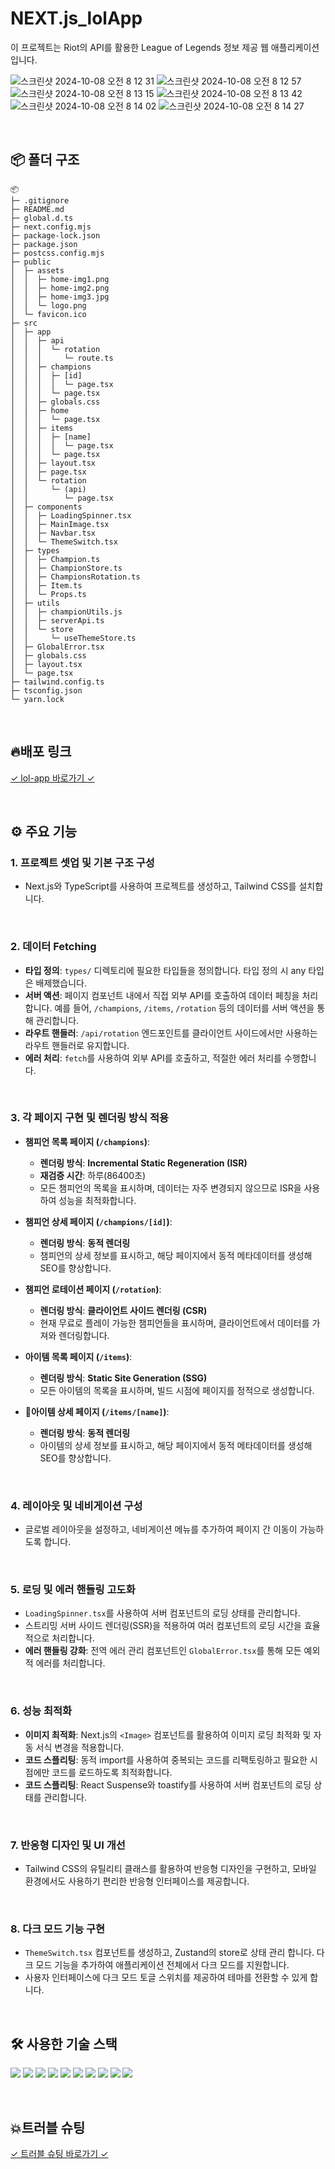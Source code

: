 # NEXT.js_lolApp

이 프로젝트는 Riot의 API를 활용한 League of Legends 정보 제공 웹 애플리케이션입니다.

![스크린샷 2024-10-08 오전 8 12 31](https://github.com/user-attachments/assets/2fb26c15-94db-4599-812d-a44388504461)
![스크린샷 2024-10-08 오전 8 12 57](https://github.com/user-attachments/assets/d657aa55-6cc1-4e4f-b413-4cbee3bcdeb0)
![스크린샷 2024-10-08 오전 8 13 15](https://github.com/user-attachments/assets/ce71b159-f54e-4653-81aa-4c7ae1912c51)
![스크린샷 2024-10-08 오전 8 13 42](https://github.com/user-attachments/assets/bfb0b097-7e0c-4041-a306-5e593c3153e7)
![스크린샷 2024-10-08 오전 8 14 02](https://github.com/user-attachments/assets/f1f354cb-33bd-4992-a3f3-58967a5c51d2)
![스크린샷 2024-10-08 오전 8 14 27](https://github.com/user-attachments/assets/5f5620fe-9bfc-4657-bfce-1ae0a9d2e930)

</br>

## 📦 폴더 구조

```plaintext
📦
├─ .gitignore
├─ README.md
├─ global.d.ts
├─ next.config.mjs
├─ package-lock.json
├─ package.json
├─ postcss.config.mjs
├─ public
│  ├─ assets
│  │  ├─ home-img1.png
│  │  ├─ home-img2.png
│  │  ├─ home-img3.jpg
│  │  └─ logo.png
│  └─ favicon.ico
├─ src
│  ├─ app
│  │  ├─ api
│  │  │  └─ rotation
│  │  │     └─ route.ts
│  │  ├─ champions
│  │  │  ├─ [id]
│  │  │  │  └─ page.tsx
│  │  │  └─ page.tsx
│  │  ├─ globals.css
│  │  ├─ home
│  │  │  └─ page.tsx
│  │  ├─ items
│  │  │  ├─ [name]
│  │  │  │  └─ page.tsx
│  │  │  └─ page.tsx
│  │  ├─ layout.tsx
│  │  ├─ page.tsx
│  │  └─ rotation
│  │     └─ (api)
│  │        └─ page.tsx
│  ├─ components
│  │  ├─ LoadingSpinner.tsx
│  │  ├─ MainImage.tsx
│  │  ├─ Navbar.tsx
│  │  └─ ThemeSwitch.tsx
│  ├─ types
│  │  ├─ Champion.ts
│  │  ├─ ChampionStore.ts
│  │  ├─ ChampionsRotation.ts
│  │  ├─ Item.ts
│  │  └─ Props.ts
│  ├─ utils
│  │  ├─ championUtils.js
│  │  ├─ serverApi.ts
│  │  └─ store
│  │     └─ useThemeStore.ts
│  ├─ GlobalError.tsx
│  ├─ globals.css
│  ├─ layout.tsx
│  └─ page.tsx
├─ tailwind.config.ts
├─ tsconfig.json
└─ yarn.lock
```

</br>

## 🔥배포 링크

[✓ lol-app 바로가기 ✓](https://next-js-lol-app.vercel.app/)

</br>

## ⚙️ 주요 기능

### 1. 프로젝트 셋업 및 기본 구조 구성

- Next.js와 TypeScript를 사용하여 프로젝트를 생성하고, Tailwind CSS를 설치합니다.

</br>

### 2. 데이터 Fetching

- **타입 정의**: `types/` 디렉토리에 필요한 타입들을 정의합니다. 타입 정의 시 any 타입은 배제했습니다.
- **서버 액션**: 페이지 컴포넌트 내에서 직접 외부 API를 호출하여 데이터 페칭을 처리합니다. 예를 들어, `/champions`, `/items`, `/rotation` 등의 데이터를 서버 액션을 통해 관리합니다.
- **라우트 핸들러**: `/api/rotation` 엔드포인트를 클라이언트 사이드에서만 사용하는 라우트 핸들러로 유지합니다.
- **에러 처리**: `fetch`를 사용하여 외부 API를 호출하고, 적절한 에러 처리를 수행합니다.

</br>

### 3. 각 페이지 구현 및 렌더링 방식 적용

- **챔피언 목록 페이지 (`/champions`)**:

  - **렌더링 방식**: **Incremental Static Regeneration (ISR)**
  - **재검증 시간**: 하루(86400초)
  - 모든 챔피언의 목록을 표시하며, 데이터는 자주 변경되지 않으므로 ISR을 사용하여 성능을 최적화합니다.

- **챔피언 상세 페이지 (`/champions/[id]`)**:

  - **렌더링 방식**: **동적 렌더링**
  - 챔피언의 상세 정보를 표시하고, 해당 페이지에서 동적 메타데이터를 생성해 SEO를 향상합니다.

- **챔피언 로테이션 페이지 (`/rotation`)**:

  - **렌더링 방식**: **클라이언트 사이드 렌더링 (CSR)**
  - 현재 무료로 플레이 가능한 챔피언들을 표시하며, 클라이언트에서 데이터를 가져와 렌더링합니다.

- **아이템 목록 페이지 (`/items`)**:

  - **렌더링 방식**: **Static Site Generation (SSG)**
  - 모든 아이템의 목록을 표시하며, 빌드 시점에 페이지를 정적으로 생성합니다.

- **아이템 상세 페이지 (`/items/[name]`)**:
  - **렌더링 방식**: **동적 렌더링**
  - 아이템의 상세 정보를 표시하고, 해당 페이지에서 동적 메타데이터를 생성해 SEO를 향상합니다.

</br>

### 4. 레이아웃 및 네비게이션 구성

- 글로벌 레이아웃을 설정하고, 네비게이션 메뉴를 추가하여 페이지 간 이동이 가능하도록 합니다.

</br>

### 5. 로딩 및 에러 핸들링 고도화

- `LoadingSpinner.tsx`를 사용하여 서버 컴포넌트의 로딩 상태를 관리합니다.
- 스트리밍 서버 사이드 렌더링(SSR)을 적용하여 여러 컴포넌트의 로딩 시간을 효율적으로 처리합니다.
- **에러 핸들링 강화**: 전역 에러 관리 컴포넌트인 `GlobalError.tsx`를 통해 모든 예외적 에러를 처리합니다.

</br>

### 6. 성능 최적화

- **이미지 최적화**: Next.js의 `<Image>` 컴포넌트를 활용하여 이미지 로딩 최적화 및 자동 서식 변경을 적용합니다.
- **코드 스플리팅**: 동적 import를 사용하여 중복되는 코드를 리팩토링하고 필요한 시점에만 코드를 로드하도록 최적화합니다.
- **코드 스플리팅**: React Suspense와 toastify를 사용하여 서버 컴포넌트의 로딩 상태를 관리합니다.

</br>

### 7. 반응형 디자인 및 UI 개선

- Tailwind CSS의 유틸리티 클래스를 활용하여 반응형 디자인을 구현하고, 모바일 환경에서도 사용하기 편리한 반응형 인터페이스를 제공합니다.

</br>

### 8. 다크 모드 기능 구현

- `ThemeSwitch.tsx` 컴포넌트를 생성하고, Zustand의 store로 상태 관리 합니다. 다크 모드 기능을 추가하여 애플리케이션 전체에서 다크 모드를 지원합니다.
- 사용자 인터페이스에 다크 모드 토글 스위치를 제공하여 테마를 전환할 수 있게 합니다.

</br>

## 🛠️ 사용한 기술 스택

![](https://img.shields.io/badge/React-20232A?style=for-the-badge&logo=react&logoColor=61DAFB)
![](https://img.shields.io/badge/Next.js-000000?style=for-the-badge&logo=react&logoColor=61DAFB)
![](https://img.shields.io/badge/Typescript-3178C6?style=for-the-badge&logo=JavaScript&logoColor=white)
![](https://img.shields.io/badge/JavaScript-F7DF1E?style=for-the-badge&logo=JavaScript&logoColor=white)
![](https://img.shields.io/badge/Tailwind%20CSS-06B6D4?style=for-the-badge&logo=JavaScript&logoColor=white)
![](https://img.shields.io/badge/HTML5-E34F26?style=for-the-badge&logo=html5&logoColor=white)
![](https://img.shields.io/badge/CSS3-1572B6?style=for-the-badge&logo=css3&logoColor=white)
![](https://img.shields.io/badge/Vercel-000000?style=for-the-badge&logo=react&logoColor=61DAFB)
![](https://img.shields.io/badge/Axios-5A29E4?style=for-the-badge&logo=axios&logoColor=white)
![](https://img.shields.io/badge/Zustand-181818?style=for-the-badge)

</br>

## 💥트러블 슈팅

[✓ 트러블 슈팅 바로가기 ✓](https://velog.io/@gimmari/트러블슈팅-타입-선언-그-외-이슈/)
